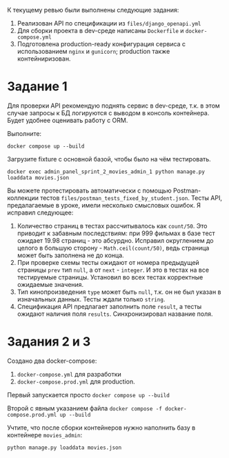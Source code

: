 К текущему ревью были выполнены следующие задания:
1. Реализован API по спецификации из `files/django_openapi.yml`
2. Для сборки проекта в dev-среде написаны `Dockerfile` и `docker-compose.yml`
3. Подготовлена production-ready конфигурация сервиса с использованием `nginx` и `gunicorn`; production также контейниризован.

# Задание 1
Для проверки API рекомендую поднять сервис в dev-среде, т.к. в этом случае запросы к БД логируются с выводом в консоль контейнера.
Будет удобнее оценивать работу с ORM.

Выполните:
```commandline
docker compose up --build
```
Загрузите fixture с основной базой, чтобы было на чём тестировать.
```commandline
docker exec admin_panel_sprint_2_movies_admin_1 python manage.py loaddata movies.json
```

Вы можете протестировать автоматически с помощью Postman-коллекции тестов `files/postman_tests_fixed_by_student.json`.
Тесты API, предалагаемые в уроке, имели несколько смысловых ошибок. Я исправил следующее:
1. Количество страниц в тестах рассчитывалось как `count/50`.
Это приводит к забавным последствиям: при 999 фильмах в базе тест ожидает 19.98 страниц - это абсурдно.
Исправил округлением до целого в большую сторону - `Math.ceil(count/50)`, ведь страница может быть заполнена не до конца.
2. При проверке схемы тесты ожидают от номера предыдущей страницы `prev` тип `null`, а от `next` - `integer`.
И это в тестах на все тестируемые страницы. Установил во всех тестах корректные ожидаемые значения.
3. Тип кинопроизведения `type` может быть `null`, т.к. он не был указан в изначальных данных. Тесты ждали только `string`.
4. Спецификация API предлагает заполнить поле `result`, а тесты ожидают наличия поля `results`. Синхронизировал название поля.

# Задания 2 и 3
Создано два docker-compose:
1. `docker-compose.yml` для разработки
2. `docker-compose.prod.yml` для production.

Первый запускается просто
```docker compose up --build```

Второй с явным указанием файла
```docker compose -f docker-compose.prod.yml up --build```

Учтите, что после сборки контейнеров нужно наполнить базу в контейнере `movies_admin`:
```
python manage.py loaddata movies.json
```